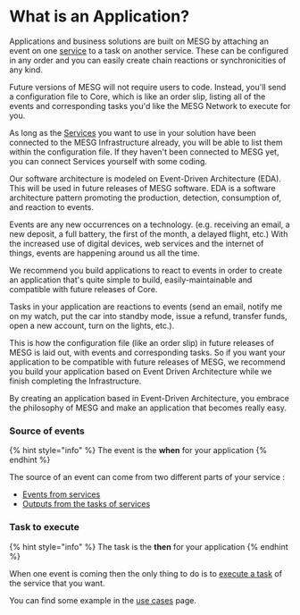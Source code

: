 # What is an Application?

Applications and business solutions are built on MESG by attaching an event on one [service](../service/what-is-a-service.md) to a task on another service. These can be configured in any order and you can easily create chain reactions or synchronicities of any kind.

Future versions of MESG will not require users to code. Instead, you'll send a configuration file to Core, which is like an order slip, listing all of the events and corresponding tasks you'd like the MESG Network to execute for you.   
  
As long as the [Services](../service/what-is-a-service.md) you want to use in your solution have been connected to the MESG Infrastructure already, you will be able to list them within the configuration file. If they haven't been connected to MESG yet, you can connect Services yourself with some coding.

Our software architecture is modeled on Event-Driven Architecture \(EDA\). This will be used in future releases of MESG software. EDA is a software architecture pattern promoting the production, detection, consumption of, and reaction to events.

Events are any new occurrences on a technology. \(e.g. receiving an email, a new deposit, a full battery, the first of the month, a delayed flight, etc.\) With the increased use of digital devices, web services and the internet of things, events are happening around us all the time.  
  
We recommend you build applications to react to events in order to create an application that's quite simple to build, easily-maintainable and compatible with future releases of Core. 

Tasks in your application are reactions to events \(send an email, notify me on my watch, put the car into standby mode, issue a refund, transfer funds, open a new account, turn on the lights, etc.\).

This is how the configuration file \(like an order slip\) in future releases of MESG is laid out, with events and corresponding tasks. So if you want your application to be compatible with future releases of MESG, we recommend you build your application based on Event Driven Architecture while we finish completing the Infrastructure. 

By creating an application based in Event-Driven Architecture, you embrace the philosophy of MESG and make an application that becomes really easy.

### Source of events

{% hint style="info" %}
The event is the **when** for your application
{% endhint %}

The source of an event can come from two different parts of your service :

* [Events from services](listen-for-events.md)
* [Outputs from the tasks of services](execute-a-task.md)

### Task to execute

{% hint style="info" %}
The task is the **then** for your application
{% endhint %}

When one event is coming then the only thing to do is to [execute a task](execute-a-task.md) of the service that you want.

You can find some example in the [use cases](use-cases.md) page.

